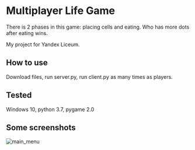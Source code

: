 # Multiplayer Life Game
There is 2 phases in this game: placing cells and eating. Who has more dots after eating wins. 

My project for Yandex Liceum.

## How to use
Download files, run server.py, run client.py as many times as players.

## Tested
Windows 10, python 3.7, pygame 2.0



## Some screenshots


![main_menu](https://github.com/KuzmichovaMary/RunnerGame/blob/master/screenshot.png?raw=true)

